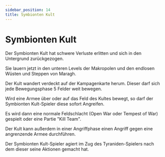 ```yaml
---
sidebar_position: 14
title: Symbionten Kult
---
```


# Symbionten Kult

Der Symbionten Kult hat schwere Verluste erlitten und sich in den Untergrund zurückgezogen.

Sie lauern jetzt in den unteren Levels der Makropolen und den endlosen Wüsten und Steppen von Maragh.

Der Kult wandert verdeckt auf der Kampagenkarte herum. Dieser darf sich jede Bewegungsphase 5 Felder weit bewegen.

Wird eine Armee über oder auf das Feld des Kultes bewegt, so darf der Symbionten Kult-Spieler diese sofort Angreifen.

Es wird dann eine normale Feldschlacht (Open War oder Tempest of War) gespielt oder eine Partie "Kill Team".

Der Kult kann außerdem in einer Angriffphase einen Angriff gegen eine angrenzende Armee durchführen.

Der Symbionten Kult-Spieler agiert im Zug des Tyraniden-Spielers nach dem dieser seine Aktionen gemacht hat.